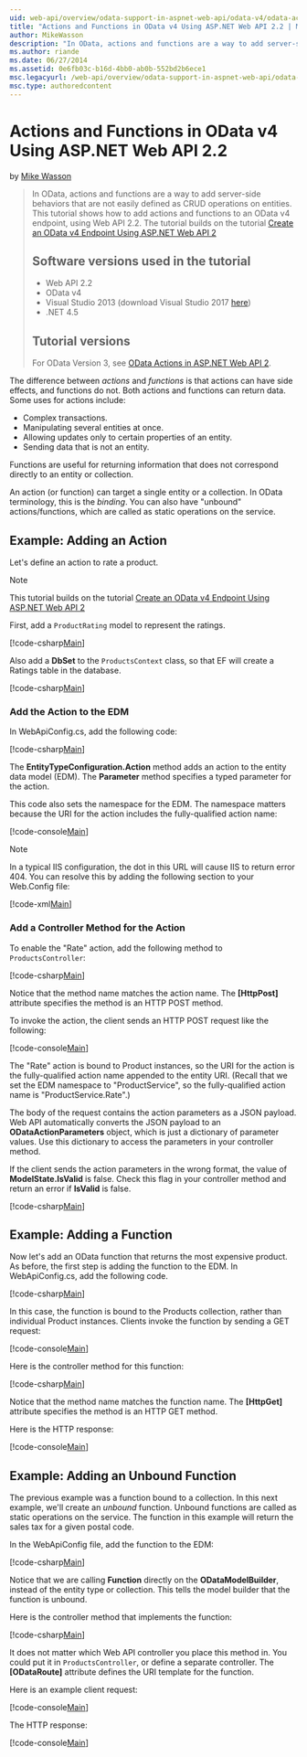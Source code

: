 ```yaml
---
uid: web-api/overview/odata-support-in-aspnet-web-api/odata-v4/odata-actions-and-functions
title: "Actions and Functions in OData v4 Using ASP.NET Web API 2.2 | Microsoft Docs"
author: MikeWasson
description: "In OData, actions and functions are a way to add server-side behaviors that are not easily defined as CRUD operations on entities. This tutorial shows how to..."
ms.author: riande
ms.date: 06/27/2014
ms.assetid: 0e6fb03c-b16d-4bb0-ab0b-552bd2b6ece1
msc.legacyurl: /web-api/overview/odata-support-in-aspnet-web-api/odata-v4/odata-actions-and-functions
msc.type: authoredcontent
---
```

Actions and Functions in OData v4 Using ASP.NET Web API 2.2
====================
by [Mike Wasson](https://github.com/MikeWasson)

> In OData, actions and functions are a way to add server-side behaviors that are not easily defined as CRUD operations on entities. This tutorial shows how to add actions and functions to an OData v4 endpoint, using Web API 2.2. The tutorial builds on the tutorial [Create an OData v4 Endpoint Using ASP.NET Web API 2](create-an-odata-v4-endpoint.md)
>
> ## Software versions used in the tutorial
>
> - Web API 2.2
> - OData v4
> - Visual Studio 2013 (download Visual Studio 2017 [here](https://visualstudio.microsoft.com/downloads/?utm_medium=microsoft&utm_source=docs.microsoft.com&utm_campaign=button+cta&utm_content=download+vs2017))
> - .NET 4.5
>
> ## Tutorial versions
>
> For OData Version 3, see [OData Actions in ASP.NET Web API 2](../odata-v3/odata-actions.md).

The difference between *actions* and *functions* is that actions can have side effects, and functions do not. Both actions and functions can return data. Some uses for actions include:

- Complex transactions.
- Manipulating several entities at once.
- Allowing updates only to certain properties of an entity.
- Sending data that is not an entity.

Functions are useful for returning information that does not correspond directly to an entity or collection.

An action (or function) can target a single entity or a collection. In OData terminology, this is the *binding*. You can also have &quot;unbound&quot; actions/functions, which are called as static operations on the service.

## Example: Adding an Action

Let's define an action to rate a product.

> [!NOTE]
> This tutorial builds on the tutorial [Create an OData v4 Endpoint Using ASP.NET Web API 2](create-an-odata-v4-endpoint.md)


First, add a `ProductRating` model to represent the ratings.

[!code-csharp[Main](odata-actions-and-functions/samples/sample1.cs)]

Also add a **DbSet** to the `ProductsContext` class, so that EF will create a Ratings table in the database.

[!code-csharp[Main](odata-actions-and-functions/samples/sample2.cs)]

### Add the Action to the EDM

In WebApiConfig.cs, add the following code:

[!code-csharp[Main](odata-actions-and-functions/samples/sample3.cs)]

The **EntityTypeConfiguration.Action** method adds an action to the entity data model (EDM). The **Parameter** method specifies a typed parameter for the action.

This code also sets the namespace for the EDM. The namespace matters because the URI for the action includes the fully-qualified action name:

[!code-console[Main](odata-actions-and-functions/samples/sample4.cmd)]

> [!NOTE]
> In a typical IIS configuration, the dot in this URL will cause IIS to return error 404. You can resolve this by adding the following section to your Web.Config file:

[!code-xml[Main](odata-actions-and-functions/samples/sample5.xml)]

### Add a Controller Method for the Action

To enable the &quot;Rate&quot; action, add the following method to `ProductsController`:

[!code-csharp[Main](odata-actions-and-functions/samples/sample6.cs)]

Notice that the method name matches the action name. The **[HttpPost]** attribute specifies the method is an HTTP POST method.

To invoke the action, the client sends an HTTP POST request like the following:

[!code-console[Main](odata-actions-and-functions/samples/sample7.cmd)]

The &quot;Rate&quot; action is bound to Product instances, so the URI for the action is the fully-qualified action name appended to the entity URI. (Recall that we set the EDM namespace to &quot;ProductService&quot;, so the fully-qualified action name is &quot;ProductService.Rate&quot;.)

The body of the request contains the action parameters as a JSON payload. Web API automatically converts the JSON payload to an **ODataActionParameters** object, which is just a dictionary of parameter values. Use this dictionary to access the parameters in your controller method.

If the client sends the action parameters in the wrong format, the value of **ModelState.IsValid** is false. Check this flag in your controller method and return an error if **IsValid** is false.

[!code-csharp[Main](odata-actions-and-functions/samples/sample8.cs)]

## Example: Adding a Function

Now let's add an OData function that returns the most expensive product. As before, the first step is adding the function to the EDM. In WebApiConfig.cs, add the following code.

[!code-csharp[Main](odata-actions-and-functions/samples/sample9.cs)]

In this case, the function is bound to the Products collection, rather than individual Product instances. Clients invoke the function by sending a GET request:

[!code-console[Main](odata-actions-and-functions/samples/sample10.cmd)]

Here is the controller method for this function:

[!code-csharp[Main](odata-actions-and-functions/samples/sample11.cs)]

Notice that the method name matches the function name. The **[HttpGet]** attribute specifies the method is an HTTP GET method.

Here is the HTTP response:

[!code-console[Main](odata-actions-and-functions/samples/sample12.cmd)]

## Example: Adding an Unbound Function

The previous example was a function bound to a collection. In this next example, we'll create an *unbound* function. Unbound functions are called as static operations on the service. The function in this example will return the sales tax for a given postal code.

In the WebApiConfig file, add the function to the EDM:

[!code-csharp[Main](odata-actions-and-functions/samples/sample13.cs)]

Notice that we are calling **Function** directly on the **ODataModelBuilder**, instead of the entity type or collection. This tells the model builder that the function is unbound.

Here is the controller method that implements the function:

[!code-csharp[Main](odata-actions-and-functions/samples/sample14.cs)]

It does not matter which Web API controller you place this method in. You could put it in `ProductsController`, or define a separate controller. The **[ODataRoute]** attribute defines the URI template for the function.

Here is an example client request:

[!code-console[Main](odata-actions-and-functions/samples/sample15.cmd)]

The HTTP response:

[!code-console[Main](odata-actions-and-functions/samples/sample16.cmd)]
